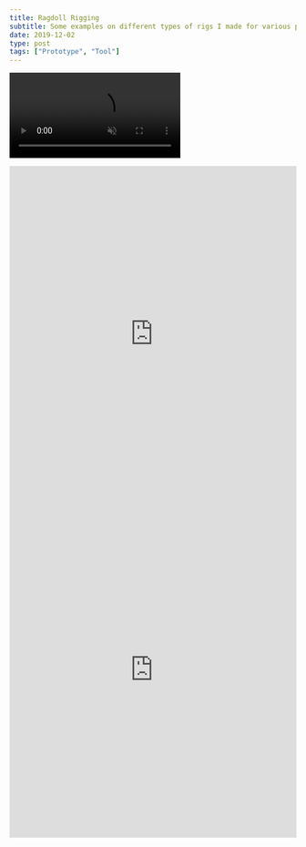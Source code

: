 ```yaml
---
title: Ragdoll Rigging
subtitle: Some examples on different types of rigs I made for various projects
date: 2019-12-02
type: post
tags: ["Prototype", "Tool"]
---
```


<div class="video_thing">

<video muted autoplay="" name="media" loop=""><source src="https://thumbs.gfycat.com/ElderlyMagnificentDuck-mobile.mp4" type="video/mp4"></video>

</div>

<div style='position:relative; padding-bottom:calc(108.26% + 44px)'><iframe src='https://thumbs.gfycat.com/BoilingFragrantHoneybee-mobile.mp4' frameborder='0' scrolling='no' width='100%' height='100%' style='position:absolute;top:0;left:0;' allowfullscreen></iframe></div>
<div style='position:relative; padding-bottom:calc(108.26% + 44px)'><iframe src='https://gfycat.com/ifr/ElderlyMagnificentDuck' frameborder='0' scrolling='no' width='100%' height='100%' style='position:absolute;top:0;left:0;' allowfullscreen></iframe></div>
<!--more-->
